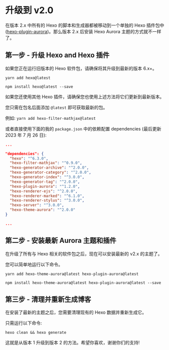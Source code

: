 # 升级到 v2.0

在版本 2.x 中所有的 Hexo 的脚本和生成器都被移动到一个单独的 Hexo 插件包中 ([hexo-plugin-aurora](https://github.com/auroral-ui/hexo-plugin-aurora))。那么版本 2.x 后安装 Hexo Aurora 主题的方式就不一样了。

## 第一步 - 升级 Hexo and Hexo 插件

如果您正在运行旧版本的 Hexo 软件包，请确保将其升级到最新的版本 6.x+。

<CodeGroup>
  <CodeGroupItem title="YARN">

```shell:no-line-numbers
yarn add hexo@latest
```

  </CodeGroupItem>

  <CodeGroupItem title="NPM">

```shell:no-line-numbers
npm install hexo@latest --save
```

  </CodeGroupItem>
</CodeGroup>

如果您还使用其他 Hexo 插件，请确保您也使用上述方法将它们更新到最新版本。

您只需在包名后面添加 `@latest` 即可获取最新的包。

例如: `yarn add hexo-filter-mathjax@latest`

或者直接使用下面的我的 `package.json` 中的依赖配置 dependencies (最后更新 2023 年 7 月 26 日):

```json
...

"dependencies": {
  "hexo": "^6.3.0",
  "hexo-filter-mathjax": "^0.9.0",
  "hexo-generator-archive": "^2.0.0",
  "hexo-generator-category": "^2.0.0",
  "hexo-generator-index": "^3.0.0",
  "hexo-generator-tag": "^2.0.0",
  "hexo-plugin-aurora": "^1.2.0",
  "hexo-renderer-ejs": "^2.0.0",
  "hexo-renderer-marked": "^6.1.0",
  "hexo-renderer-stylus": "^3.0.0",
  "hexo-server": "^3.0.0",
  "hexo-theme-aurora": "^2.0.0"
}

...
```

## 第二步 - 安装最新 Aurora 主题和插件

在升级了所有与 Hexo 相关的软件包之后，现在可以安装最新的 v2.x 的主题了。

您可以简单地运行以下命令。

<CodeGroup>
  <CodeGroupItem title="YARN">

```shell:no-line-numbers
yarn add hexo-theme-aurora@latest hexo-plugin-aurora@latest
```

  </CodeGroupItem>

  <CodeGroupItem title="NPM">

```shell:no-line-numbers
npm install hexo-theme-aurora@latest hexo-plugin-aurora@latest --save
```

  </CodeGroupItem>
</CodeGroup>

## 第三步 - 清理并重新生成博客

在安装了最新的主题之后，您需要清理现有的 Hexo 数据并重新生成它。

只需运行以下命令:

```shell:no-line-numbers
hexo clean && hexo generate
```

这就是从版本 1 升级到版本 2 的方法。希望你喜欢，谢谢你们的支持!
